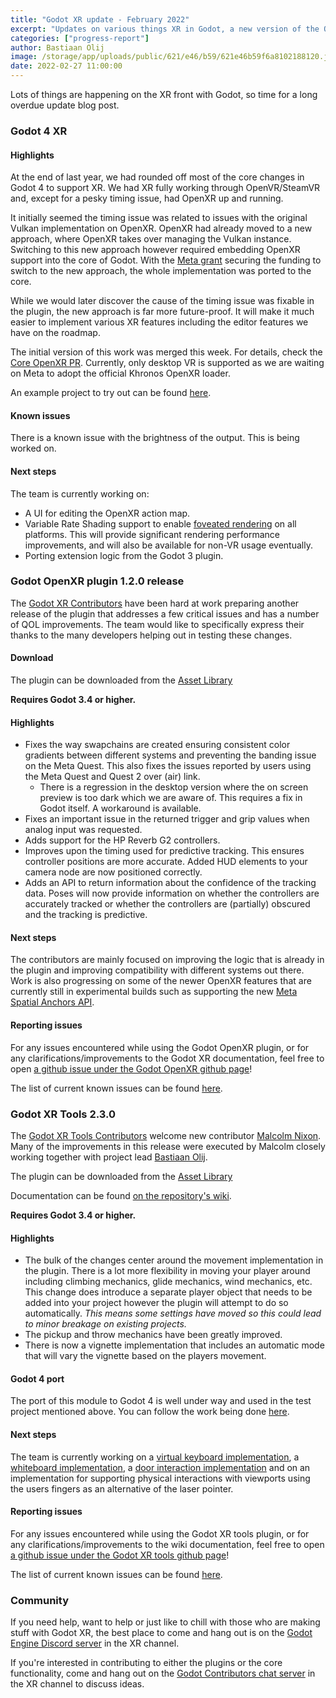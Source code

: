 ```yaml
---
title: "Godot XR update - February 2022"
excerpt: "Updates on various things XR in Godot, a new version of the OpenXR plugin, a new version of the tools library and an update on Godot 4 support."
categories: ["progress-report"]
author: Bastiaan Olij
image: /storage/app/uploads/public/621/e46/b59/621e46b59f6a8102188120.jpg
date: 2022-02-27 11:00:00
---
```


Lots of things are happening on the XR front with Godot, so time for a long overdue update blog post.

### Godot 4 XR

#### Highlights

At the end of last year, we had rounded off most of the core changes in Godot 4 to support XR. We had XR fully working through OpenVR/SteamVR and, except for a pesky timing issue, had OpenXR up and running.

It initially seemed the timing issue was related to issues with the original Vulkan implementation on OpenXR. OpenXR had already moved to a new approach, where OpenXR takes over managing the Vulkan instance. Switching to this new approach however required embedding OpenXR support into the core of Godot. With the [Meta grant](https://godotengine.org/article/godot-engine-receiving-new-grant-meta-reality-labs) securing the funding to switch to the new approach, the whole implementation was ported to the core.

While we would later discover the cause of the timing issue was fixable in the plugin, the new approach is far more future-proof. It will make it much easier to implement various XR features including the editor features we have on the roadmap.

The initial version of this work was merged this week. For details, check the [Core OpenXR PR](https://github.com/godotengine/godot/pull/56394). Currently, only desktop VR is supported as we are waiting on Meta to adopt the official Khronos OpenXR loader.

An example project to try out can be found [here](https://github.com/BastiaanOlij/godot4_openxr_demo).

#### Known issues

There is a known issue with the brightness of the output. This is being worked on.

#### Next steps

The team is currently working on:

- A UI for editing the OpenXR action map.
- Variable Rate Shading support to enable [foveated rendering](https://en.wikipedia.org/wiki/Foveated_rendering) on all platforms. This will provide significant rendering performance improvements, and will also be available for non-VR usage eventually.
- Porting extension logic from the Godot 3 plugin.

### Godot OpenXR plugin 1.2.0 release

The [Godot XR Contributors](https://github.com/GodotVR/godot_openxr/blob/e4af8c7b7168a7748a4e4929bc6779bb422baca7/CONTRIBUTORS.md) have been hard at work preparing another release of the plugin that addresses a few critical issues and has a number of QOL improvements. The team would like to specifically express their thanks to the many developers helping out in testing these changes.

#### Download

The plugin can be downloaded from the [Asset Library](https://godotengine.org/asset-library/asset/986)

**Requires Godot 3.4 or higher.**

#### Highlights

- Fixes the way swapchains are created ensuring consistent color gradients between different systems and preventing the banding issue on the Meta Quest. This also fixes the issues reported by users using the Meta Quest and Quest 2 over (air) link.
  - There is a regression in the desktop version where the on screen preview is too dark which we are aware of. This requires a fix in Godot itself. A workaround is available.
- Fixes an important issue in the returned trigger and grip values when analog input was requested.
- Adds support for the HP Reverb G2 controllers.
- Improves upon the timing used for predictive tracking. This ensures controller positions are more accurate. Added HUD elements to your camera node are now positioned correctly.
- Adds an API to return information about the confidence of the tracking data. Poses will now provide information on whether the controllers are accurately tracked or whether the controllers are (partially) obscured and the tracking is predictive.

#### Next steps

The contributors are mainly focused on improving the logic that is already in the plugin and improving compatibility with different systems out there.
Work is also progressing on some of the newer OpenXR features that are currently still in experimental builds such as supporting the new [Meta Spatial Anchors API](https://developer.oculus.com/experimental/spatial-anchors-overview/).

#### Reporting issues

For any issues encountered while using the Godot OpenXR plugin, or for any clarifications/improvements to the Godot XR documentation, feel free to open [a github issue under the Godot OpenXR github page](https://github.com/GodotVR/godot_openxr/issues)!

The list of current known issues can be found [here](https://github.com/GodotVR/godot_openxr/issues?q=is%3Aopen+is%3Aissue+label%3Abug).

### Godot XR Tools 2.3.0

The [Godot XR Tools Contributors](https://github.com/GodotVR/godot-xr-tools/blob/master/addons/godot-xr-tools/CONTRIBUTORS.md) welcome new contributor [Malcolm Nixon](https://github.com/Malcolmnixon). Many of the improvements in this release were executed by Malcolm closely working together with project lead [Bastiaan Olij](https://github.com/BastiaanOlij).

The plugin can be downloaded from the [Asset Library](https://godotengine.org/asset-library/asset/214)

Documentation can be found [on the repository's wiki](https://github.com/GodotVR/godot-xr-tools/wiki).

**Requires Godot 3.4 or higher.**

#### Highlights

- The bulk of the changes center around the movement implementation in the plugin. There is a lot more flexibility in moving your player around including climbing mechanics, glide mechanics, wind mechanics, etc. This change does introduce a separate player object that needs to be added into your project however the plugin will attempt to do so automatically. *This means some settings have moved so this could lead to minor breakage on existing projects.*
- The pickup and throw mechanics have been greatly improved.
- There is now a vignette implementation that includes an automatic mode that will vary the vignette based on the players movement.

#### Godot 4 port

The port of this module to Godot 4 is well under way and used in the test project mentioned above. You can follow the work being done [here](https://github.com/GodotVR/godot-xr-tools/pull/42).

#### Next steps

The team is currently working on a [virtual keyboard implementation](https://www.youtube.com/watch?v=9QjeJ6XRYcY), a [whiteboard implementation](https://www.youtube.com/watch?v=FPjDXQio9Ao), a [door interaction implementation](https://www.youtube.com/watch?v=-vhM1bMl8lE) and on an implementation for supporting physical interactions with viewports using the users fingers as an alternative of the laser pointer.

#### Reporting issues

For any issues encountered while using the Godot XR tools plugin, or for any clarifications/improvements to the wiki documentation, feel free to open [a github issue under the Godot XR tools github page](https://github.com/GodotVR/godot-xr-tools/issues)!

The list of current known issues can be found [here](https://github.com/GodotVR/godot-xr-tools/issues?q=is%3Aopen+is%3Aissue+label%3Abug).

### Community

If you need help, want to help or just like to chill with those who are making stuff with Godot XR, the best place to come and hang out is on the [Godot Engine Discord server](https://discord.com/invite/4JBkykG) in the XR channel.

If you're interested in contributing to either the plugins or the core functionality, come and hang out on the [Godot Contributors chat server](https://chat.godotengine.org/) in the XR channel to discuss ideas.
